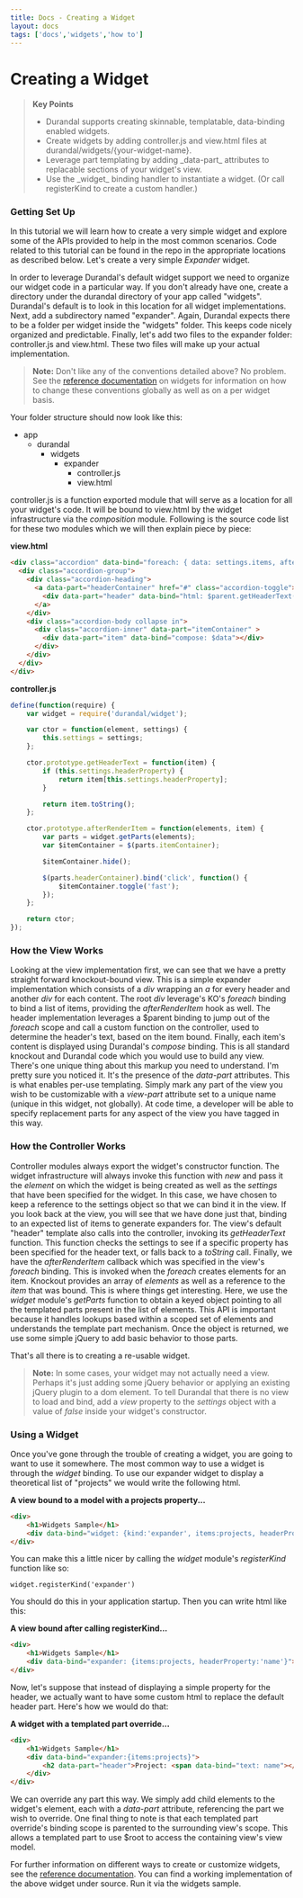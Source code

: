 ```yaml
---
title: Docs - Creating a Widget
layout: docs
tags: ['docs','widgets','how to']
---
```

# Creating a Widget
#### 

<blockquote>
  <strong>Key Points</strong>
  <ul>
    <li>
        Durandal supports creating skinnable, templatable, data-binding enabled widgets.
    </li>
    <li>
        Create widgets by adding controller.js and view.html files at durandal/widgets/{your-widget-name}.
    </li>
    <li>
        Leverage part templating by adding _data-part_ attributes to replacable sections of your widget's view.
    </li>
    <li>
        Use the _widget_ binding handler to instantiate a widget. (Or call registerKind to create a custom handler.)
    </li>
  </ul>
</blockquote>

### Getting Set Up

In this tutorial we will learn how to create a very simple widget and explore some of the APIs provided to help in the most common scenarios. Code related to this tutorial can be found in the repo in the appropriate locations as described below. Let's create a very simple _Expander_ widget.

In order to leverage Durandal's default widget support we need to organize our widget code in a particular way. If you don't already have one, create a directory under the durandal directory of your app called "widgets". Durandal's default is to look in this location for all widget implementations. Next, add a subdirectory named "expander". Again, Durandal expects there to be a folder per widget inside the "widgets" folder. This keeps code nicely organized and predictable. Finally, let's add two files to the expander folder: controller.js and view.html. These two files will make up your actual implementation.

> **Note:** Don't like any of the conventions detailed above? No problem. See the [reference documentation](/documentation/Widget) on widgets for information on how to change these conventions globally as well as on a per widget basis.

Your folder structure should now look like this:

* app
    * durandal
        * widgets
            * expander
                * controller.js
                * view.html

controller.js is a function exported module that will serve as a location for all your widget's code. It will be bound to view.html by the widget infrastructure via the _composition_ module. Following is the source code list for these two modules which we will then explain piece by piece:

**view.html**
```html
<div class="accordion" data-bind="foreach: { data: settings.items, afterRender: afterRenderItem }">
  <div class="accordion-group">
    <div class="accordion-heading">
      <a data-part="headerContainer" href="#" class="accordion-toggle">
        <div data-part="header" data-bind="html: $parent.getHeaderText($data)"></div>
      </a>
    </div>
    <div class="accordion-body collapse in">
      <div class="accordion-inner" data-part="itemContainer" >
        <div data-part="item" data-bind="compose: $data"></div>
      </div>
    </div>
  </div>
</div>
```

**controller.js**
```javascript
define(function(require) {
    var widget = require('durandal/widget');

    var ctor = function(element, settings) {
        this.settings = settings;
    };

    ctor.prototype.getHeaderText = function(item) {
        if (this.settings.headerProperty) {
            return item[this.settings.headerProperty];
        }

        return item.toString();
    };

    ctor.prototype.afterRenderItem = function(elements, item) {
        var parts = widget.getParts(elements);
        var $itemContainer = $(parts.itemContainer);

        $itemContainer.hide();

        $(parts.headerContainer).bind('click', function() {
            $itemContainer.toggle('fast');
        });
    };

    return ctor;
});
```

### How the View Works
Looking at the view implementation first, we can see that we have a pretty straight forward knockout-bound view. This is a simple expander implementation which consists of a _div_ wrapping an _a_ for every header and another _div_ for each content. The root _div_ leverage's KO's _foreach_ binding to bind a list of items, providing the _afterRenderItem_ hook as well. The header implementation leverages a $parent binding to jump out of the _foreach_ scope and call a custom function on the controller, used to determine the header's text, based on the item bound. Finally, each item's content is displayed using Durandal's _compose_ binding. This is all standard knockout and Durandal code which you would use to build any view. There's one unique thing about this markup you need to understand. I'm pretty sure you noticed it. It's the presence of the _data-part_ attributes. This is what enables per-use templating. Simply mark any part of the view you wish to be customizable with a _view-part_ attribute set to a unique name (unique in this widget, not globally). At code time, a developer will be able to specify replacement parts for any aspect of the view you have tagged in this way. 

### How the Controller Works
Controller modules always export the widget's constructor function. The widget infrastructure will always invoke this function with _new_ and pass it the _element_ on which the widget is being created as well as the _settings_ that have been specified for the widget. In this case, we have chosen to keep a reference to the settings object so that we can bind it in the view. If you look back at the view, you will see that we have done just that, binding to an expected list of items to generate expanders for. The view's default "header" template also calls into the controller, invoking its _getHeaderText_ function. This function checks the settings to see if a specific property has been specified for the header text, or falls back to a _toString_ call. Finally, we have the _afterRenderItem_ callback which was specified in the view's _foreach_ binding. This is invoked when the _foreach_ creates elements for an item. Knockout provides an array of _elements_ as well as a reference to the _item_ that was bound. This is where things get interesting. Here, we use the _widget_ module's _getParts_ function to obtain a keyed object pointing to all the templated parts present in the list of elements. This API is important because it handles lookups based within a scoped set of elements and understands the template part mechanism. Once the object is returned, we use some simple jQuery to add basic behavior to those parts.

That's all there is to creating a re-usable widget.

> **Note:** In some cases, your widget may not actually need a view. Perhaps it's just adding some jQuery behavior or applying an existing jQuery plugin to a dom element. To tell Durandal that there is no view to load and bind, add a _view_ property to the _settings_ object with a value of _false_ inside your widget's constructor.

### Using a Widget

Once you've gone through the trouble of creating a widget, you are going to want to use it somewhere. The most common way to use a widget is through the _widget_ binding. To use our expander widget to display a theoretical list of "projects" we would write the following html.

**A view bound to a model with a projects property...**
```html
<div>
    <h1>Widgets Sample</h1>
    <div data-bind="widget: {kind:'expander', items:projects, headerProperty:'name'}">/div>
</div>
```

You can make this a little nicer by calling the _widget_ module's _registerKind_ function like so:

`widget.registerKind('expander')`

You should do this in your application startup. Then you can write html like this:

**A view bound after calling registerKind...**
```html
<div>
    <h1>Widgets Sample</h1>
    <div data-bind="expander: {items:projects, headerProperty:'name'}">/div>
</div>
```

Now, let's suppose that instead of displaying a simple property for the header, we actually want to have some custom html to replace the default header part. Here's how we would do that:

**A widget with a templated part override...**
```html
<div>
    <h1>Widgets Sample</h1>
    <div data-bind="expander:{items:projects}">
        <h2 data-part="header">Project: <span data-bind="text: name"></span></h2>
    </div>
</div>
```

We can override any part this way. We simply add child elements to the widget's element, each with a _data-part_ attribute, referencing the part we wish to override. One final thing to note is that each templated part override's binding scope is parented to the surrounding view's scope. This allows a templated part to use $root to access the containing view's view model.

For further information on different ways to create or customize widgets, see the [reference documentation](/documentation/Widget). You can find a working implementation of the above widget under source. Run it via the widgets sample.